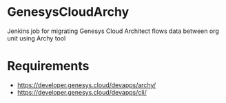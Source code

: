 # GenesysCloudArchy
Jenkins job for migrating Genesys Cloud Architect flows data between org unit using Archy tool

# Requirements

- https://developer.genesys.cloud/devapps/archy/
- https://developer.genesys.cloud/devapps/cli/
